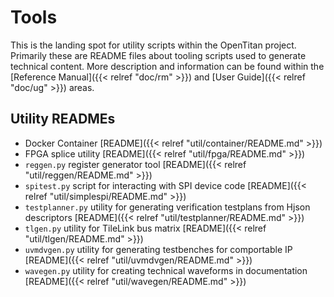 # Tools

This is the landing spot for utility scripts within the OpenTitan project.
Primarily these are README files about tooling scripts used to generate technical content.
More description and information can be found within the [Reference Manual]({{< relref "doc/rm" >}}) and [User Guide]({{< relref "doc/ug" >}}) areas.

## Utility READMEs

* Docker Container [README]({{< relref "util/container/README.md" >}})
* FPGA splice utility [README]({{< relref "util/fpga/README.md" >}})
* `reggen.py` register generator tool [README]({{< relref "util/reggen/README.md" >}})
* `spitest.py` script for interacting with SPI device code [README]({{< relref "util/simplespi/README.md" >}})
* `testplanner.py` utility for generating verification testplans from Hjson descriptors [README]({{< relref "util/testplanner/README.md" >}})
* `tlgen.py` utility for TileLink bus matrix [README]({{< relref "util/tlgen/README.md" >}})
* `uvmdvgen.py` utility for generating testbenches for comportable IP [README]({{< relref "util/uvmdvgen/README.md" >}})
* `wavegen.py` utility for creating technical waveforms in documentation [README]({{< relref "util/wavegen/README.md" >}})

